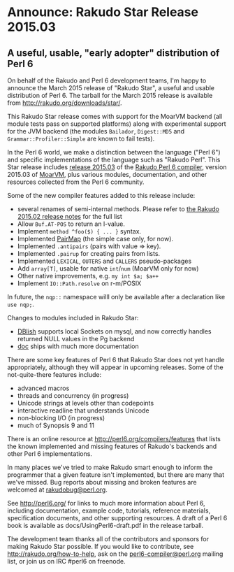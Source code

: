 # Announce: Rakudo Star Release 2015.03

## A useful, usable, "early adopter" distribution of Perl 6

On behalf of the Rakudo and Perl 6 development teams, I'm happy to
announce the March 2015 release of "Rakudo Star", a useful and usable
distribution of Perl 6. The tarball for the March 2015 release is
available from <http://rakudo.org/downloads/star/>.

This Rakudo Star release comes with support for the MoarVM
backend (all module tests pass on supported platforms) along with
experimental support for the JVM backend (the modules `Bailador`,
`Digest::MD5` and `Grammar::Profiler::Simple` are known to fail tests).

In the Perl 6 world, we make a distinction between the language
("Perl 6") and specific implementations of the language such as
"Rakudo Perl". This Star release includes [release 2015.03] of the
[Rakudo Perl 6 compiler], version 2015.03 of [MoarVM], plus various
modules, documentation, and other resources collected from the
Perl 6 community.

[release 2015.03]:
    https://github.com/rakudo/rakudo/blob/nom/docs/announce/2015.03.md
[Rakudo Perl 6 compiler]: http://github.com/rakudo/rakudo
[MoarVM]: http://moarvm.org/

Some of the new compiler features added to this release include:

+ several renames of semi-internal methods. Please refer to [the Rakudo
  2015.02 release notes](https://github.com/rakudo/rakudo/blob/nom/docs/announce/2015.03.md) for the full list
+ Allow `Buf.AT-POS` to return an l-value.
+ Implement `method ^foo($) { ... }` syntax.
+ Implemented [PairMap](http://doc.perl6.org/type/PairMap) (the simple case only, for now).
+ Implemented `.antipairs` (pairs with value => key).
+ Implemented `.pairup` for creating pairs from lists.
+ Implemented `LEXICAL`, `OUTERS` and `CALLERS` pseudo-packages
+ Add `array[T]`, usable for native `int`/`num` (MoarVM only for now)
+ Other native improvements, e.g. `my int $a; $a++`
+ Implement `IO::Path.resolve` on r-m/POSIX

In future, the `nqp::` namespace willl only be available after a declaration
like `use nqp;`.

Changes to modules included in Rakudo Star:

- [DBIish](https://github.com/perl6/DBIish) supports local Sockets on mysql,
  and now correctly handles returned NULL values in the Pg backend
- [doc](https://github.com/perl6/doc) ships with much more documentation

There are some key features of Perl 6 that Rakudo Star does not yet
handle appropriately, although they will appear in upcoming releases.
Some of the not-quite-there features include:

  * advanced macros
  * threads and concurrency (in progress)
  * Unicode strings at levels other than codepoints
  * interactive readline that understands Unicode
  * non-blocking I/O (in progress)
  * much of Synopsis 9 and 11

There is an online resource at <http://perl6.org/compilers/features>
that lists the known implemented and missing features of Rakudo's
backends and other Perl 6 implementations.

In many places we've tried to make Rakudo smart enough to inform the
programmer that a given feature isn't implemented, but there are many
that we've missed. Bug reports about missing and broken features are
welcomed at <rakudobug@perl.org>.

See <http://perl6.org/> for links to much more information about
Perl 6, including documentation, example code, tutorials, reference
materials, specification documents, and other supporting resources. A
draft of a Perl 6 book is available as docs/UsingPerl6-draft.pdf in
the release tarball.

The development team thanks all of the contributors and sponsors for
making Rakudo Star possible. If you would like to contribute, see
<http://rakudo.org/how-to-help>, ask on the <perl6-compiler@perl.org>
mailing list, or join us on IRC \#perl6 on freenode.
